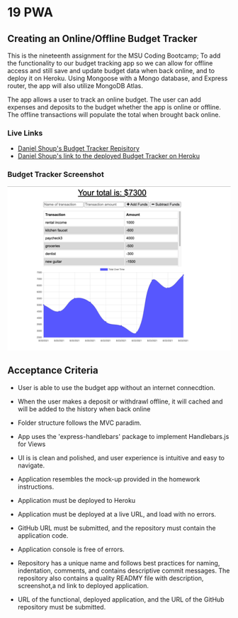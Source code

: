 
# 19 PWA

## Creating an Online/Offline Budget Tracker

This is the nineteenth assignment for the MSU Coding Bootcamp; To add the functionality to our budget tracking app so we can allow for offline access and still save and update budget data when back online, and to deploy it on Heroku.  Using Mongoose with a Mongo database, and Express router, the app will also utilize MongoDB Atlas.

The app allows a user to track an online budget. The user can add expenses and deposits to the budget whether the app is online or offline.  The offline transactions will populate the total when brought back online.

### Live Links
- [Daniel Shoup's Budget Tracker Repisitory](https://github.com/danshoup/BudgetTracker)
- [Daniel Shoup's link to the deployed Budget Tracker on Heroku](https://budget-tracker-msu-2021.herokuapp.com/)


### Budget Tracker Screenshot

![Application Screen Shot1](./public/images/BudgetTracker-screenshot.png)


## Acceptance Criteria
- User is able to use the budget app without an internet connecdtion.

- When the user makes a deposit or withdrawl offline, it will cached and will be added to the history when back online

- Folder structure follows the MVC paradim.

- App uses the 'express-handlebars' package to implement Handlebars.js for Views

- UI is is clean and polished, and user experience is intuitive and easy to navigate.

- Application resembles the mock-up provided in the homework instructions.

- Application must be deployed to Heroku

- Application must be deployed at a live URL, and load with no errors.

- GitHub URL must be submitted, and the repository must contain the application code.

- Application console is free of errors.

- Repository has a unique name and follows best practices for naming, indentation, comments, and contains descriptive commit messages.  The repository also contains a quality READMY file with description, screenshot,a nd link to deployed application.

- URL of the functional, deployed application, and the URL of the GitHub repository must be submitted.



